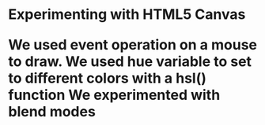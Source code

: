 <h1>Experimenting with HTML5 Canvas</>

We used event operation on a mouse to draw.
We used hue variable to set to different colors with a hsl() function
We experimented with blend modes


